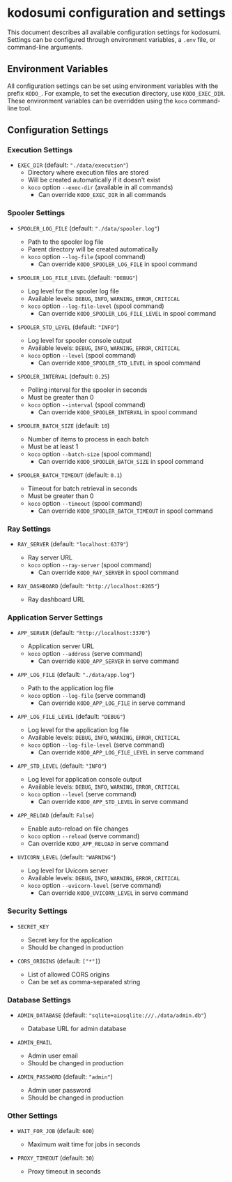 # kodosumi configuration and settings

This document describes all available configuration settings for kodosumi. Settings can be configured through environment variables, a `.env` file, or command-line arguments.

## Environment Variables

All configuration settings can be set using environment variables with the prefix `KODO_`. For example, to set the execution directory, use `KODO_EXEC_DIR`. These environment variables can be overridden using the `koco` command-line tool.

## Configuration Settings

### Execution Settings

- `EXEC_DIR` (default: `"./data/execution"`)
  - Directory where execution files are stored
  - Will be created automatically if it doesn't exist
  - `koco` option `--exec-dir` (available in all commands)
    - Can override `KODO_EXEC_DIR` in all commands

### Spooler Settings

- `SPOOLER_LOG_FILE` (default: `"./data/spooler.log"`)
  - Path to the spooler log file
  - Parent directory will be created automatically
  - `koco` option `--log-file` (spool command)
    - Can override `KODO_SPOOLER_LOG_FILE` in spool command

- `SPOOLER_LOG_FILE_LEVEL` (default: `"DEBUG"`)
  - Log level for the spooler log file
  - Available levels: `DEBUG`, `INFO`, `WARNING`, `ERROR`, `CRITICAL`
  - `koco` option `--log-file-level` (spool command)
    - Can override `KODO_SPOOLER_LOG_FILE_LEVEL` in spool command

- `SPOOLER_STD_LEVEL` (default: `"INFO"`)
  - Log level for spooler console output
  - Available levels: `DEBUG`, `INFO`, `WARNING`, `ERROR`, `CRITICAL`
  - `koco` option `--level` (spool command)
    - Can override `KODO_SPOOLER_STD_LEVEL` in spool command

- `SPOOLER_INTERVAL` (default: `0.25`)
  - Polling interval for the spooler in seconds
  - Must be greater than 0
  - `koco` option `--interval` (spool command)
    - Can override `KODO_SPOOLER_INTERVAL` in spool command

- `SPOOLER_BATCH_SIZE` (default: `10`)
  - Number of items to process in each batch
  - Must be at least 1
  - `koco` option `--batch-size` (spool command)
    - Can override `KODO_SPOOLER_BATCH_SIZE` in spool command

- `SPOOLER_BATCH_TIMEOUT` (default: `0.1`)
  - Timeout for batch retrieval in seconds
  - Must be greater than 0
  - `koco` option `--timeout` (spool command)
    - Can override `KODO_SPOOLER_BATCH_TIMEOUT` in spool command

### Ray Settings

- `RAY_SERVER` (default: `"localhost:6379"`)
  - Ray server URL
  - `koco` option `--ray-server` (spool command)
    - Can override `KODO_RAY_SERVER` in spool command

- `RAY_DASHBOARD` (default: `"http://localhost:8265"`)
  - Ray dashboard URL

### Application Server Settings

- `APP_SERVER` (default: `"http://localhost:3370"`)
  - Application server URL
  - `koco` option `--address` (serve command)
    - Can override `KODO_APP_SERVER` in serve command

- `APP_LOG_FILE` (default: `"./data/app.log"`)
  - Path to the application log file
  - `koco` option `--log-file` (serve command)
    - Can override `KODO_APP_LOG_FILE` in serve command

- `APP_LOG_FILE_LEVEL` (default: `"DEBUG"`)
  - Log level for the application log file
  - Available levels: `DEBUG`, `INFO`, `WARNING`, `ERROR`, `CRITICAL`
  - `koco` option `--log-file-level` (serve command)
    - Can override `KODO_APP_LOG_FILE_LEVEL` in serve command

- `APP_STD_LEVEL` (default: `"INFO"`)
  - Log level for application console output
  - Available levels: `DEBUG`, `INFO`, `WARNING`, `ERROR`, `CRITICAL`
  - `koco` option `--level` (serve command)
    - Can override `KODO_APP_STD_LEVEL` in serve command

- `APP_RELOAD` (default: `False`)
  - Enable auto-reload on file changes
  - `koco` option `--reload` (serve command)
  - Can override `KODO_APP_RELOAD` in serve command

- `UVICORN_LEVEL` (default: `"WARNING"`)
  - Log level for Uvicorn server
  - Available levels: `DEBUG`, `INFO`, `WARNING`, `ERROR`, `CRITICAL`
  - `koco` option `--uvicorn-level` (serve command)
    - Can override `KODO_UVICORN_LEVEL` in serve command

### Security Settings

- `SECRET_KEY`
  - Secret key for the application
  - Should be changed in production

- `CORS_ORIGINS` (default: `["*"]`)
  - List of allowed CORS origins
  - Can be set as comma-separated string

### Database Settings

- `ADMIN_DATABASE` (default: `"sqlite+aiosqlite:///./data/admin.db"`)
  - Database URL for admin database

- `ADMIN_EMAIL`
  - Admin user email
  - Should be changed in production

- `ADMIN_PASSWORD` (default: `"admin"`)
  - Admin user password
  - Should be changed in production

### Other Settings

- `WAIT_FOR_JOB` (default: `600`)
  - Maximum wait time for jobs in seconds

- `PROXY_TIMEOUT` (default: `30`)
  - Proxy timeout in seconds


